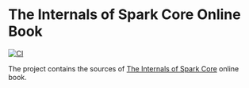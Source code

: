 # The Internals of Spark Core Online Book

[![CI](https://github.com/japila-books/apache-spark-internals/workflows/CI/badge.svg)](https://github.com/japila-books/apache-spark-internals/actions)

The project contains the sources of [The Internals of Spark Core](https://books.japila.pl/apache-spark-internals) online book.
